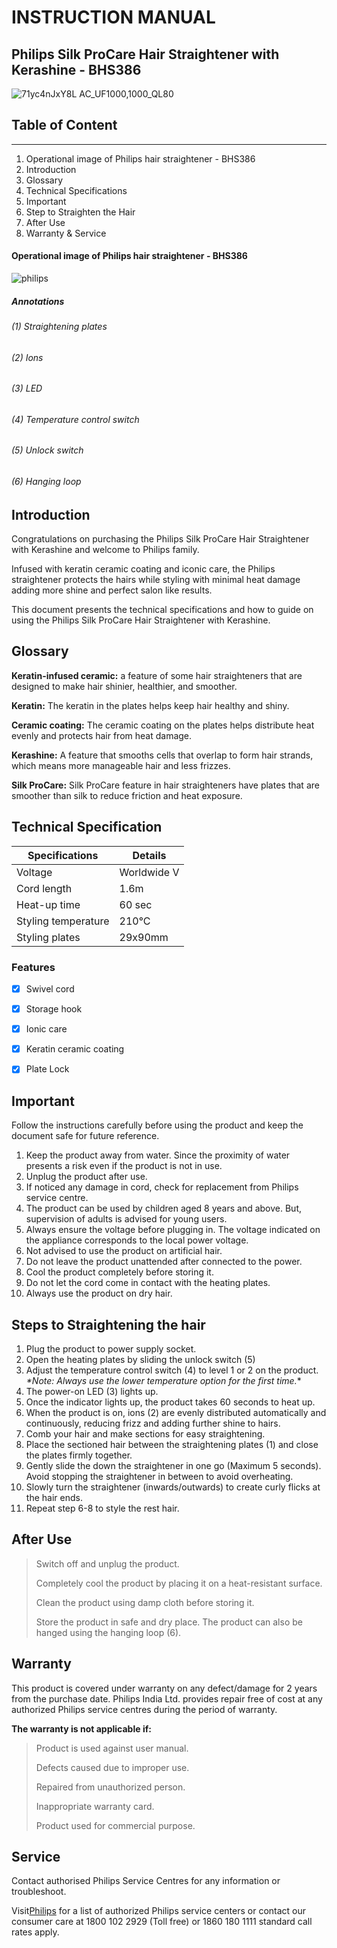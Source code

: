 # **INSTRUCTION MANUAL**
## **Philips Silk ProCare Hair Straightener with Kerashine - BHS386**

![71yc4nJxY8L _AC_UF1000,1000_QL80_](https://github.com/user-attachments/assets/1fac84b7-6014-424d-a66b-1ba1de79d35e)

## Table of Content
----------------------------------------------------------------------
1.	Operational image of Philips hair straightener - BHS386
2.	Introduction
3.	Glossary
4.	Technical Specifications
5.	Important
6.	Step to Straighten the Hair
7.	After Use
8.	Warranty & Service

#### Operational image of Philips hair straightener - BHS386

![philips](https://github.com/user-attachments/assets/1c164348-cacb-4bfb-ab70-deba8fcded71)

##### Annotations

###### (1)	Straightening plates 

###### (2)	Ions

###### (3)	LED 

###### (4)	Temperature control switch 

###### (5)	Unlock switch 

###### (6)	Hanging loop

## **Introduction**

Congratulations on purchasing the Philips Silk ProCare Hair Straightener with Kerashine and welcome to Philips family. 

Infused with keratin ceramic coating and iconic care, the Philips straightener protects the hairs while styling with minimal heat damage adding more shine and perfect salon like results.  

This document presents the technical specifications and how to guide on using the Philips Silk ProCare Hair Straightener with Kerashine. 

## **Glossary**

**Keratin-infused ceramic:** a feature of some hair straighteners that are designed to make hair shinier, healthier, and smoother.

**Keratin:** The keratin in the plates helps keep hair healthy and shiny. 

**Ceramic coating:** The ceramic coating on the plates helps distribute heat evenly and protects hair from heat damage. 

**Kerashine:** A feature that smooths cells that overlap to form hair strands, which means more manageable hair and less frizzes. 

**Silk ProCare:** Silk ProCare feature in hair straighteners have plates that are smoother than silk to reduce friction and heat exposure. 

## **Technical Specification**

| Specifications | Details |
| ------- | ----------- |
| Voltage | Worldwide V |
| Cord length | 1.6m |
| Heat-up time | 60 sec |
| Styling temperature | 210°C |
| Styling plates | 29x90mm |


### **Features**

- [x] Swivel cord
- [x] Storage hook
- [x] Ionic care
- [x] Keratin ceramic coating
- [x] Plate Lock


## **Important**

Follow the instructions carefully before using the product and keep the document safe for future reference. 

1. Keep the product away from water. Since the proximity of water presents a risk even if the product is not in use. 
2. Unplug the product after use.
3. If noticed any damage in cord, check for replacement from Philips service centre.
4. The product can be used by children aged 8 years and above. But, supervision of adults is advised for young users.
5. Always ensure the voltage before plugging in. The voltage indicated on the appliance corresponds to the local power voltage.
6. Not advised to use the product on artificial hair.
7. Do not leave the product unattended after connected to the power.
8. Cool the product completely before storing it.
9. Do not let the cord come in contact with the heating plates. 
10.	Always use the product on dry hair.

## **Steps to Straightening the hair**

1. Plug the product to power supply socket.
2. Open the heating plates by sliding the unlock switch (5)
3. Adjust the temperature control switch (4) to level 1 or 2 on the product. 
   _*Note: Always use the lower temperature option for the first time._* 
4. The power-on LED (3) lights up. 
5. Once the indicator lights up, the product takes 60 seconds to heat up. 
6. When the product is on, ions (2) are evenly distributed automatically and continuously, reducing frizz and adding further shine to hairs.
7. Comb your hair and make sections for easy straightening.
8. Place the sectioned hair between the straightening plates (1) and close the plates firmly together. 
9. Gently slide the down the straightener in one go (Maximum 5 seconds). Avoid stopping the straightener in between to avoid overheating.
10. Slowly turn the straightener (inwards/outwards) to create curly flicks at the hair ends. 
11. Repeat step 6-8 to style the rest hair.


## **After Use**

> Switch off and unplug the product.
> 
> Completely cool the product by placing it on a heat-resistant surface.
> 
> Clean the product using damp cloth before storing it.
> 
> Store the product in safe and dry place. The product can also be hanged using the hanging loop (6).

## **Warranty**

This product is covered under warranty on any defect/damage for 2 years  from the purchase date. Philips India Ltd. provides repair free of cost at any authorized Philips service centres during the period of warranty. 

**The warranty is not applicable if:**

> Product is used against user manual.
> 
> Defects caused due to improper use.
> 
> Repaired from unauthorized person.
>  
> Inappropriate warranty card.
> 
> Product used for commercial purpose.

## **Service**

Contact authorised Philips Service Centres for any information or troubleshoot. 

Visit[Philips](www.philips.com) for a list of authorized Philips service centers or contact our consumer care at 1800 102 2929 (Toll free) or 1860 180 1111 standard call rates apply.

